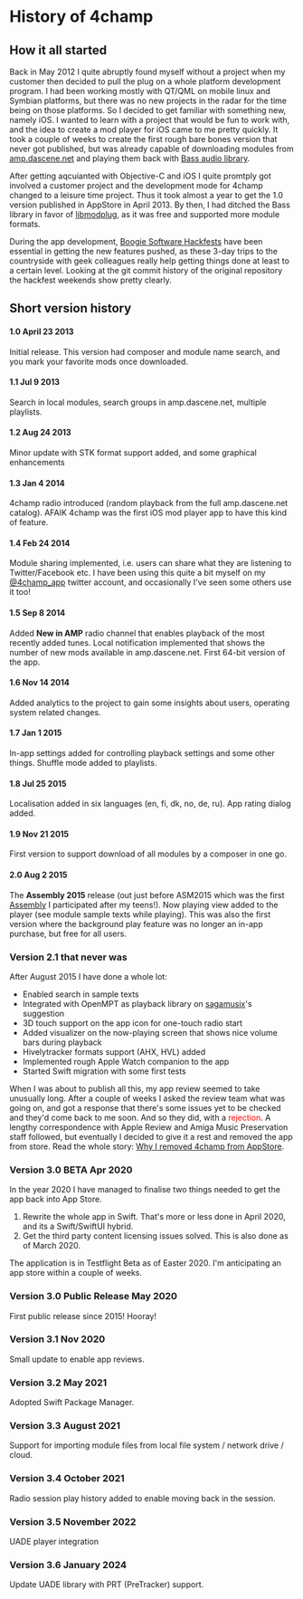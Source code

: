 # History of 4champ

## How it all started

Back in May 2012 I quite abruptly found myself without a project when my customer then decided to pull the plug on a whole
platform development program. I had been working mostly with QT/QML on mobile linux and Symbian platforms, but there was
no new projects in the radar for the time being on those platforms. So I decided to get familiar with something new, namely
iOS. I wanted to learn with a project that would be fun to work with, and the idea to create a mod player for iOS came to me
pretty quickly. It took a couple of weeks to create the first rough bare bones version that never got published, but was
already capable of downloading modules from [amp.dascene.net](amp.dascene.net) and playing them back with
[Bass audio library](http://www.un4seen.com/).

After getting aqcuianted with Objective-C and iOS I quite promtply got involved a customer project and the development mode
for 4champ changed to a leisure time project. Thus it took almost a year to get the 1.0 version published in AppStore in
April 2013. By then, I had ditched the Bass library in favor of [libmodplug](https://github.com/Konstanty/libmodplug), as it
was free and supported more module formats.

During the app development, [Boogie Software Hackfests](https://www.youtube.com/watch?v=FCMmzvXABvY&) have been essential in
getting the new features pushed, as these 3-day trips to the countryside with geek colleagues really help getting things done
at least to a certain level. Looking at the git commit history of the original repository the hackfest weekends show pretty
clearly.

## Short version history

#### 1.0 April 23 2013

Initial release. This version had composer and module name search, and you mark your favorite mods once downloaded.

#### 1.1 Jul 9 2013

Search in local modules, search groups in amp.dascene.net, multiple playlists.

#### 1.2 Aug 24 2013

Minor update with STK format support added, and some graphical enhancements

#### 1.3 Jan 4 2014

4champ radio introduced (random playback from the full amp.dascene.net catalog). AFAIK 4champ was the first iOS mod player
app to have this kind of feature.

#### 1.4 Feb 24 2014

Module sharing implemented, i.e. users can share what they are listening to Twitter/Facebook etc. I have been using
this quite a bit myself on my [@4champ_app](https://twitter.com/4champ_app) twitter account, and occasionally I've seen
some others use it too!

#### 1.5 Sep 8 2014

Added **New in AMP** radio channel that enables playback of the most recently added tunes. Local notification implemented
that shows the number of new mods available in amp.dascene.net. First 64-bit version of the app.

#### 1.6 Nov 14 2014

Added analytics to the project to gain some insights about users, operating system related changes.

#### 1.7 Jan 1 2015

In-app settings added for controlling playback settings and some other things. Shuffle mode added to playlists.

#### 1.8 Jul 25 2015

Localisation added in six languages (en, fi, dk, no, de, ru). App rating dialog added.

#### 1.9 Nov 21 2015

First version to support download of all modules by a composer in one go.

#### 2.0 Aug 2 2015

The **Assembly 2015** release (out just before ASM2015 which was the first [Assembly](https://assembly.org) I participated after my teens!).
Now playing view added to the player (see module sample texts while playing). This was also the first version where the
background play feature was no longer an in-app purchase, but free for all users.

### Version 2.1 that never was

After August 2015 I have done a whole lot:

- Enabled search in sample texts
- Integrated with OpenMPT as playback library on [sagamusix](https://github.com/sagamusix)'s suggestion
- 3D touch support on the app icon for one-touch radio start
- Added visualizer on the now-playing screen that shows nice volume bars during playback
- Hivelytracker formats support (AHX, HVL) added
- Implemented rough Apple Watch companion to the app
- Started Swift migration with some first tests

When I was about to publish all this, my app review seemed to take unusually long. After a couple of weeks I asked the review
team what was going on, and got a response that there's some issues yet to be checked and they'd come back to me soon. And so
they did, with a <font color='red'>rejection</font>. A lengthy correspondence with Apple Review and Amiga Music Preservation staff
followed, but eventually I decided to give it a rest and removed the app from store. Read the whole story:
[Why I removed 4champ from AppStore](appstore_removal.md).

### Version 3.0 BETA Apr 2020

In the year 2020 I have managed to finalise two things needed to get the app back into App Store.

1. Rewrite the whole app in Swift. That's more or less done in April 2020, and its a Swift/SwiftUI hybrid.
2. Get the third party content licensing issues solved. This is also done as of March 2020.

The application is in Testflight Beta as of Easter 2020. I'm anticipating an app store within a couple of weeks.

### Version 3.0 Public Release May 2020

First public release since 2015! Hooray!

### Version 3.1 Nov 2020

Small update to enable app reviews.

### Version 3.2 May 2021

Adopted Swift Package Manager.

### Version 3.3 August 2021

Support for importing module files from local file system / network drive / cloud.

### Version 3.4 October 2021

Radio session play history added to enable moving back in the session.

### Version 3.5 November 2022

UADE player integration

### Version 3.6 January 2024

Update UADE library with PRT (PreTracker) support.